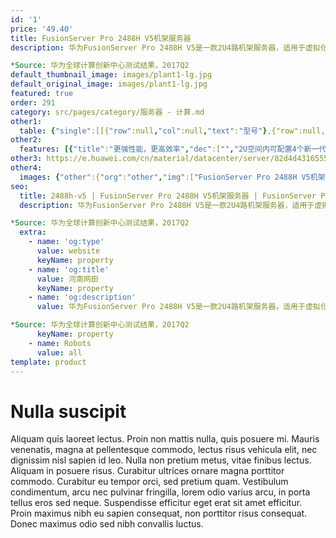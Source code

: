 ```yaml
---
id: '1'
price: '49.40'
title: FusionServer Pro 2488H V5机架服务器
description: 华为FusionServer Pro 2488H V5是一款2U4路机架服务器，适用于虚拟化、高性能计算(HPC)、数据库、SAP HANA等计算密集型场景，相比于2台传统2U2路机架服务器，在虚拟化应用场景中1台2488H V5可以带来约32%的OPEX节省*。2488H V5在2U空间内可配置4个处理器，48条DDR4内存，以及最多25*2.5”的本地存储资源（可配置8个NVMe SSD）。集成DEMT智能功耗管理、FDM智能故障管理等专利技术，可选配华为FusionDirector全生命周期管理软件，能够有效降低运营成本、提升投资回报。

*Source: 华为全球计算创新中心测试结果，2017Q2
default_thumbnail_image: images/plant1-lg.jpg
default_original_image: images/plant1-lg.jpg
featured: true
order: 291
category: src/pages/category/服务器 - 计算.md
other1: 
  table: {"single":[[{"row":null,"col":null,"text":"型号"},{"row":null,"col":null,"text":"FusionServer Pro 2488H V5"}],[{"row":null,"col":null,"text":"形态"},{"row":null,"col":null,"text":"2U 机架服务器"}],[{"row":null,"col":null,"text":"处理器"},{"row":null,"col":null,"text":"2/4个第一代英特尔®至强®可扩展处理5100/6100/8100系列，最高205W\n2/4个第二代英特尔®至强®可扩展处理5200/6200/8200系列，最高205W\n"}],[{"row":null,"col":null,"text":"内存"},{"row":null,"col":null,"text":"48个DDR4内存插槽，最高2933MT/s；最多24个英特尔®傲腾™持久内存100系列，最高2666MT/s"}],[{"row":null,"col":null,"text":"本地存储"},{"row":null,"col":null,"text":"支持的硬盘配置：\n\n可配置8个前置的2.5英寸SAS/SATA硬盘；\n可配置25个前置的2.5英寸SAS/SATA硬盘；\n可配置24个前置的2.5英寸SAS/SATA硬盘；\n可配置8个前置的2.5英寸NVMe SSD硬盘+16个前置的2.5英寸SASSATA硬盘。\n可配置24个前置的2.5英寸NVMe SSD硬盘。\n支持Flash存储：\n\n双M.2 SSD"}],[{"row":null,"col":null,"text":"RAID支持"},{"row":null,"col":null,"text":"支持RAID0/1/5/6/10/50/60,支持超级电容保护，提供RAID支持、RAID级别迁移、磁盘漫游等功能。"}],[{"row":null,"col":null,"text":"板载网络"},{"row":null,"col":null,"text":"支持2个GE网口和2个10GE网口"}],[{"row":null,"col":null,"text":"PCIe扩展"},{"row":null,"col":null,"text":"最多11个PCIe 3.0扩展槽位"}],[{"row":null,"col":null,"text":"风扇"},{"row":null,"col":null,"text":"4个热插拔的风扇，支持N+1冗余"}],[{"row":null,"col":null,"text":"电源"},{"row":null,"col":null,"text":"支持1+1冗余，可选配的电源模块如下：\n\n2000W AC白金电源\n1500W AC白金电源\n900W AC白金电源\n1200W DC电源"}],[{"row":null,"col":null,"text":"管理\n"},{"row":null,"col":null,"text":"华为iBMC芯片集成1个专用管理GE网口，提供全面的故障诊断、自动化运维、硬件安全加固等管理特性\niBMC支持Redﬁsh、SNMP、IPMI2.0等标准接口；提供基于HTML5/VNC KVM的远程管理界面；支持免CD部署和Agentless特性简化管理复杂度\n可选配华为FusionDirector管理软件，提供无状态计算、OS批量部署、固件自动升级等高级管理特性，实现全生命周期智能化、自动化管理"}],[{"row":null,"col":null,"text":"工作温度"},{"row":null,"col":null,"text":"5°C ～ 45°C（41°F ～ 113°F）（符合ASHRAE CLASS A3 和 A4 标准）"}],[{"row":null,"col":null,"text":"产品认证"},{"row":null,"col":null,"text":"CE、UL、FCC、CCC、RoHS等"}],[{"row":null,"col":null,"text":"安装套件"},{"row":null,"col":null,"text":"L型滑道、可伸缩滑道、抱轨"}],[{"row":null,"col":null,"text":"尺寸(高x宽x深)"},{"row":null,"col":null,"text":"机箱尺寸：86.1 mm（2U）×447 mm×748 mm"}]]}
other2:
  features: [{"title":"更强性能，更高效率","dec":["","2U空间内可配置4个新一代处理器，单颗处理器计算性能较上一代提升最高达40%；支持48条DDR4内存；支持最大25个2.5”本地硬盘配置；支持2*GE+2*10GE的板载网络，满足98%应用场景的网络需求。",""]},{"title":"智慧节能，更高能效","dec":["","专利的DEMT智能功耗管理技术，采用部件休眠、PID节能调速、电源主备供电等多维度节能措施，在不影响负载性能的前提下节省整机功耗高达15%；可选配2000W白金交流电源模块，采用直流及高压直流HVDC技术，提高能源利用率。",""]},{"title":"智能管理，开放集成","dec":["","全生命周期智能运维，FDM深度故障诊断技术，核心部件故障诊断准确率达93%；板载网卡满足网络高IO业务所需，配置简洁；标准化开放接口及开发指南，易于第三方管理软件无缝集成。",""]}]
other3: https://e.huawei.com/cn/material/datacenter/server/82d4d43165554139ad1afc7831719d49
other4:
  images: {"other":{"org":"other","img":["FusionServer Pro 2488H V5机架服务器.png"]}}
seo:
  title: 2488h-v5 | FusionServer Pro 2488H V5机架服务器 | FusionServer Pro机架服务器 | FusionServer Pro智能服务器 | 服务器 - 计算 | 数据中心
  description: 华为FusionServer Pro 2488H V5是一款2U4路机架服务器，适用于虚拟化、高性能计算(HPC)、数据库、SAP HANA等计算密集型场景，相比于2台传统2U2路机架服务器，在虚拟化应用场景中1台2488H V5可以带来约32%的OPEX节省*。2488H V5在2U空间内可配置4个处理器，48条DDR4内存，以及最多25*2.5”的本地存储资源（可配置8个NVMe SSD）。集成DEMT智能功耗管理、FDM智能故障管理等专利技术，可选配华为FusionDirector全生命周期管理软件，能够有效降低运营成本、提升投资回报。

*Source: 华为全球计算创新中心测试结果，2017Q2
  extra:
    - name: 'og:type'
      value: website
      keyName: property
    - name: 'og:title'
      value: 河南网田
      keyName: property
    - name: 'og:description'
      value: 华为FusionServer Pro 2488H V5是一款2U4路机架服务器，适用于虚拟化、高性能计算(HPC)、数据库、SAP HANA等计算密集型场景，相比于2台传统2U2路机架服务器，在虚拟化应用场景中1台2488H V5可以带来约32%的OPEX节省*。2488H V5在2U空间内可配置4个处理器，48条DDR4内存，以及最多25*2.5”的本地存储资源（可配置8个NVMe SSD）。集成DEMT智能功耗管理、FDM智能故障管理等专利技术，可选配华为FusionDirector全生命周期管理软件，能够有效降低运营成本、提升投资回报。

*Source: 华为全球计算创新中心测试结果，2017Q2
      keyName: property
    - name: Robots
      value: all
template: product
---
```


# Nulla suscipit

Aliquam quis laoreet lectus. Proin non mattis nulla, quis posuere mi. Mauris venenatis, magna at pellentesque commodo, lectus risus vehicula elit, nec dignissim nisl sapien id leo. Nulla non pretium metus, vitae finibus lectus. Aliquam in posuere risus. Curabitur ultrices ornare magna porttitor commodo. Curabitur eu tempor orci, sed pretium quam. Vestibulum condimentum, arcu nec pulvinar fringilla, lorem odio varius arcu, in porta tellus eros sed neque. Suspendisse efficitur eget erat sit amet efficitur. Proin maximus nibh eu sapien consequat, non porttitor risus consequat. Donec maximus odio sed nibh convallis luctus.
